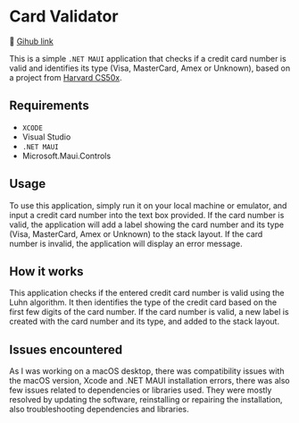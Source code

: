 # Card Validator

🔗 [Gihub link](https://github.com/mravaloarison/wallet)

This is a simple `.NET MAUI` application that checks if a credit card number is valid and identifies its type (Visa, MasterCard, Amex or Unknown), based on a project from [Harvard CS50x](https://cs50.harvard.edu/x/2023/psets/1/credit/).

## Requirements
* `XCODE`
* Visual Studio 
* `.NET MAUI`
* Microsoft.Maui.Controls

## Usage
To use this application, simply run it on your local machine or emulator, and input a credit card number into the text box provided. If the card number is valid, the application will add a label showing the card number and its type (Visa, MasterCard, Amex or Unknown) to the stack layout. If the card number is invalid, the application will display an error message.

## How it works
This application checks if the entered credit card number is valid using the Luhn algorithm. It then identifies the type of the credit card based on the first few digits of the card number. If the card number is valid, a new label is created with the card number and its type, and added to the stack layout.

## Issues encountered
As I was working on a macOS desktop, there was compatibility issues with the macOS version, Xcode and .NET MAUI installation errors, there was also few issues related to dependencies or libraries used. They were mostly resolved by updating the software, reinstalling or repairing the installation, also troubleshooting dependencies and libraries.
